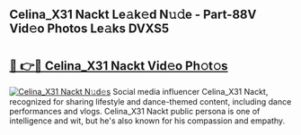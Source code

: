## Celina_X31 Nackt Le𝚊k𝚎d N𝚞𝚍e - Part-88V Vid𝚎o Photos Le𝚊ks DVXS5

# <h2><a href="http://fbake4.evod.top/?m=Celina_X31+Nackt">🔗 👉🔴 Celina_X31 Nackt Vid𝚎o Ph𝚘t𝚘s</a></h2>

[![Celina_X31 Nackt N𝚞d𝚎s](https://i.imgur.com/8V9OHl7.gif)](http://fbake4.evod.top/?m=Celina_X31+Nackt)
Social media influencer Celina_X31 Nackt, recognized for sharing lifestyle and dance-themed content, including dance performances and vlogs. Celina_X31 Nackt public persona is one of intelligence and wit, but he's also known for his compassion and empathy. 
